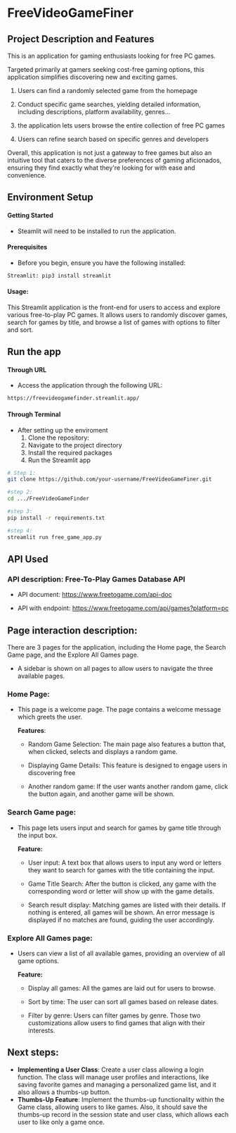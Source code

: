 # FreeVideoGameFiner

## Project Description and Features

This is an application for gaming enthusiasts looking for free PC games.

Targeted primarily at gamers seeking cost-free gaming options, this application simplifies discovering new and exciting games.

1. Users can find a randomly selected game from the homepage

2. Conduct specific game searches, yielding detailed information, including descriptions, platform availability, genres...

3. the application lets users browse the entire collection of free PC games

4. Users can refine search based on specific genres and developers
  
Overall, this application is not just a gateway to free games but also an intuitive tool that caters to the diverse preferences of gaming aficionados, ensuring they find exactly what they're looking for with ease and convenience.


## Environment Setup

#### Getting Started
- Steamlit will need to be installed to run the application.

#### Prerequisites
- Before you begin, ensure you have the following installed:

```sh
Streamlit: pip3 install streamlit
```

#### Usage:

This Streamlit application is the front-end for users to access and explore  various free-to-play PC games. It allows users to randomly discover games, search for games by title, and browse a list of games with options to filter and sort.

## Run the app

####  Through URL
- Access the application through the following URL:
```sh
https://freevideogamefinder.streamlit.app/
```

#### Through Terminal
- After setting up the enviroment 
	1. Clone the repository:
	2. Navigate to the project directory
	3. Install the required packages
	4. Run the Streamlit app
```sh
# Step 1:
git clone https://github.com/your-username/FreeVideoGameFiner.git

#step 2:
cd .../FreeVideoGameFinder

#step 3:
pip install -r requirements.txt

#step 4:
streamlit run free_game_app.py

```

## API Used

### API description: Free-To-Play Games Database API

- API document: https://www.freetogame.com/api-doc

- API with endpoint: https://www.freetogame.com/api/games?platform=pc


## Page interaction description:

There are 3 pages for the application, including the Home page, the Search Game page, and the Explore All Games page.

- A sidebar is shown on all pages to allow users to navigate the three available pages.
### Home Page:

- This page is a welcome page. The page contains a welcome message which greets the user.

	**Features**:
	
	- Random Game Selection: The main page also features a button that, when clicked, selects and displays a random game.
	
	- Displaying Game Details: This feature is designed to engage users in discovering free
	
	- Another random game: If the user wants another random game, click the button again, and another game will be shown.

### Search Game page:

- This page lets users input and search for games by game title through the input box.

	**Feature:**
	
	- User input: A text box that allows users to input any word or letters they want to search for games with the title containing the input.
	
	- Game Title Search: After the button is clicked, any game with the corresponding word or letter will show up with the game details.
	
	- Search result display: Matching games are listed with their details. If nothing is entered, all games will be shown. An error message is displayed if no matches are found, guiding the user accordingly.

### Explore All Games page:

- Users can view a list of all available games, providing an overview of all game options.

	**Feature:**
	
	- Display all games: All the games are laid out for users to browse.
	
	- Sort by time: The user can sort all games based on release dates.
	
	- Filter by genre: Users can filter games by genre. Those two customizations allow users to find games that align with their interests.


## Next steps:

- **Implementing a User Class**: Create a user class allowing a login function. The class will manage user profiles and interactions, like saving favorite games and managing a personalized game list, and it also allows a thumbs-up button.
- **Thumbs-Up Feature**: Implement the thumbs-up functionality within the Game class, allowing users to like games. Also, it should save the thumbs-up record in the session state and user class, which allows each user to like only a game once.


